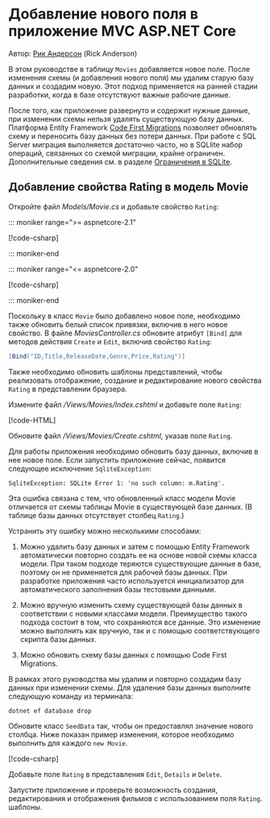 <!-- This include not used by windows version -->
# <a name="add-a-new-field-to-an-aspnet-core-mvc-app"></a>Добавление нового поля в приложение MVC ASP.NET Core

Автор: [Рик Андерсон](https://twitter.com/RickAndMSFT) (Rick Anderson)

В этом руководстве в таблицу `Movies` добавляется новое поле. После изменения схемы (и добавления нового поля) мы удалим старую базу данных и создадим новую. Этот подход применяется на ранней стадии разработки, когда в базе отсутствуют важные рабочие данные.

После того, как приложение развернуто и содержит нужные данные, при изменении схемы нельзя удалять существующую базу данных. Платформа Entity Framework [Code First Migrations](/ef/core/get-started/aspnetcore/new-db) позволяет обновлять схему и переносить базу данных без потери данных. При работе с SQL Server миграция выполняется достаточно часто, но в SQLlite набор операций, связанных со схемой миграции, крайне ограничен. Дополнительные сведения см. в разделе [Ограничения в SQLite](/ef/core/providers/sqlite/limitations).

## <a name="adding-a-rating-property-to-the-movie-model"></a>Добавление свойства Rating в модель Movie

Откройте файл *Models/Movie.cs* и добавьте свойство `Rating`:

::: moniker range=">= aspnetcore-2.1"

[!code-csharp[](~/tutorials/first-mvc-app/start-mvc/sample/MvcMovie21/Models/MovieDateRating.cs?highlight=12&name=snippet)]

::: moniker-end

::: moniker range="<= aspnetcore-2.0"

[!code-csharp[](~/tutorials/first-mvc-app/start-mvc/sample/MvcMovie/Models/MovieDateRating.cs?highlight=11&range=7-18)]

::: moniker-end

Поскольку в класс `Movie` было добавлено новое поле, необходимо также обновить белый список привязки, включив в него новое свойство. В файле *MoviesController.cs* обновите атрибут `[Bind]` для методов действия `Create` и `Edit`, включив свойство `Rating`:

```csharp
[Bind("ID,Title,ReleaseDate,Genre,Price,Rating")]
   ```

Также необходимо обновить шаблоны представлений, чтобы реализовать отображение, создание и редактирование нового свойства `Rating` в представлении браузера.

Измените файл */Views/Movies/Index.cshtml* и добавьте поле `Rating`:

[!code-HTML[](~/tutorials/first-mvc-app/start-mvc/sample/MvcMovie/Views/Movies/IndexGenreRating.cshtml?highlight=17,39&range=24-64)]

Обновите файл */Views/Movies/Create.cshtml*, указав поле `Rating`.

Для работы приложения необходимо обновить базу данных, включив в нее новое поле. Если запустить приложение сейчас, появится следующее исключение `SqliteException`:

```
SqliteException: SQLite Error 1: 'no such column: m.Rating'.
```

Эта ошибка связана с тем, что обновленный класс модели Movie отличается от схемы таблицы Movie в существующей базе данных. (В таблице базы данных отсутствует столбец `Rating`.)

Устранить эту ошибку можно несколькими способами:

1. Можно удалить базу данных и затем с помощью Entity Framework автоматически повторно создать ее на основе новой схемы класса модели. При таком подходе теряются существующие данные в базе, поэтому он не применяется для рабочей базы данных. При разработке приложения часто используется инициализатор для автоматического заполнения базы тестовыми данными.

2. Можно вручную изменить схему существующей базы данных в соответствии с новыми классами модели. Преимущество такого подхода состоит в том, что сохраняются все данные. Это изменение можно выполнить как вручную, так и с помощью соответствующего скрипта базы данных.

3. Можно обновить схему базы данных с помощью Code First Migrations.

В рамках этого руководства мы удалим и повторно создадим базу данных при изменении схемы. Для удаления базы данных выполните следующую команду из терминала:

`dotnet ef database drop`

Обновите класс `SeedData` так, чтобы он предоставлял значение нового столбца. Ниже показан пример изменения, которое необходимо выполнить для каждого `new Movie`.

[!code-csharp[](~/tutorials/first-mvc-app/start-mvc/sample/MvcMovie/Models/SeedDataRating.cs?name=snippet1&highlight=6)]

Добавьте поле `Rating` в представления `Edit`, `Details` и `Delete`.

Запустите приложение и проверьте возможность создания, редактирования и отображения фильмов с использованием поля `Rating`. шаблоны.
